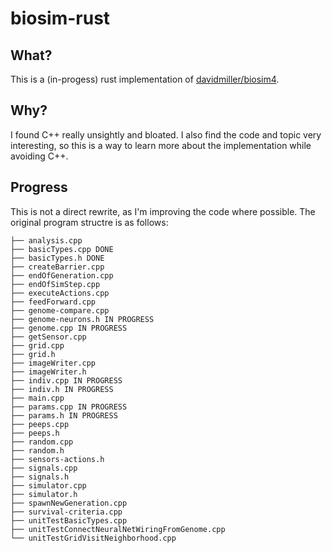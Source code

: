 # biosim-rust
## What?

This is a (in-progess) rust implementation of [davidmiller/biosim4](https://github.com/davidrmiller/biosim4).

## Why?

I found C++ really unsightly and bloated. I also find the code and topic very interesting, so this is a way to learn more about the implementation while avoiding C++.

## Progress

This is not a direct rewrite, as I'm improving the code where possible. The original program structre is as follows:

```
├── analysis.cpp
├── basicTypes.cpp DONE
├── basicTypes.h DONE
├── createBarrier.cpp
├── endOfGeneration.cpp
├── endOfSimStep.cpp
├── executeActions.cpp
├── feedForward.cpp
├── genome-compare.cpp
├── genome-neurons.h IN PROGRESS
├── genome.cpp IN PROGRESS
├── getSensor.cpp
├── grid.cpp
├── grid.h
├── imageWriter.cpp
├── imageWriter.h
├── indiv.cpp IN PROGRESS
├── indiv.h IN PROGRESS
├── main.cpp
├── params.cpp IN PROGRESS
├── params.h IN PROGRESS
├── peeps.cpp
├── peeps.h
├── random.cpp
├── random.h
├── sensors-actions.h
├── signals.cpp
├── signals.h
├── simulator.cpp
├── simulator.h
├── spawnNewGeneration.cpp
├── survival-criteria.cpp
├── unitTestBasicTypes.cpp
├── unitTestConnectNeuralNetWiringFromGenome.cpp
└── unitTestGridVisitNeighborhood.cpp
```
